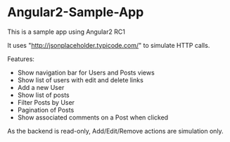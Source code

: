 # Angular2-Sample-App

This is a sample app using Angular2 RC1

It uses "http://jsonplaceholder.typicode.com/" to simulate HTTP calls.

Features:

- Show navigation bar for Users and Posts views
- Show list of users with edit and delete links
- Add a new User
- Show list of posts
- Filter Posts by User
- Pagination of Posts
- Show associated comments on a Post when clicked

As the backend is read-only, Add/Edit/Remove actions are simulation only.


